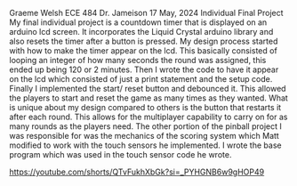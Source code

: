 Graeme Welsh
ECE 484 
Dr. Jameison 
17 May, 2024
Individual Final Project
My final individual project is a countdown timer that is displayed on an arduino lcd screen.  It incorporates the Liquid Crystal arduino library and also resets the timer after a button is pressed. My design process started with how to make the timer appear on the lcd.  This basically consisted of looping an integer of how many seconds the round was assigned,  this ended up being 120 or 2 minutes. Then I wrote the code to have it appear on the lcd which consisted of just a print statement and the setup code. Finally I implemented the start/ reset button and debounced it. This allowed the players to start and reset the game as many times as they wanted.  What is unique about my design compared to others is the button that restarts it after each round.  This allows for the multiplayer capability to carry on for as many rounds as the players need.  The other portion of the pinball project I was responsible for was the mechanics of the scoring system which Matt modified to work with the touch sensors he implemented.  I wrote the base program which was used in the touch sensor code he wrote.   


https://youtube.com/shorts/QTvFukhXbGk?si=_PYHGNB6w9gHOP49
